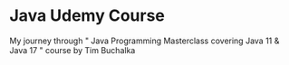 # Java Udemy Course
My journey through " Java Programming Masterclass covering Java 11 &amp; Java 17 " course by Tim Buchalka
